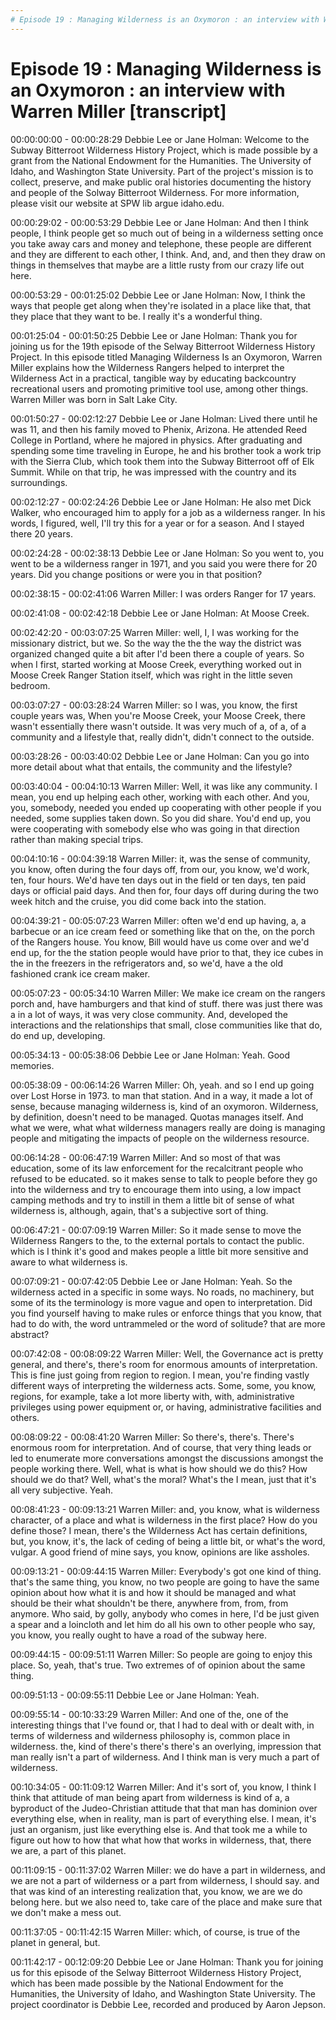 ```yaml
---
# Episode 19 : Managing Wilderness is an Oxymoron : an interview with Warren Miller 
---
```

# Episode 19 : Managing Wilderness is an Oxymoron : an interview with Warren Miller [transcript]

00:00:00:00 - 00:00:28:29
Debbie Lee or Jane Holman:
Welcome to the Subway Bitterroot Wilderness History Project, which is made possible by a grant from the National Endowment for the Humanities. The University of Idaho, and Washington State University. Part of the project's mission is to collect, preserve, and make public oral histories documenting the history and people of the Solway Bitterroot Wilderness. For more information, please visit our website at SPW lib argue idaho.edu.


00:00:29:02 - 00:00:53:29
Debbie Lee or Jane Holman:
And then I think people, I think people get so much out of being in a wilderness setting once you take away cars and money and telephone, these people are different and they are different to each other, I think. And, and, and then they draw on things in themselves that maybe are a little rusty from our crazy life out here.


00:00:53:29 - 00:01:25:02
Debbie Lee or Jane Holman:
Now, I think the ways that people get along when they're isolated in a place like that, that they place that they want to be. I really it's a wonderful thing.


00:01:25:04 - 00:01:50:25
Debbie Lee or Jane Holman:
Thank you for joining us for the 19th episode of the Selway Bitterroot Wilderness History Project. In this episode titled Managing Wilderness Is an Oxymoron, Warren Miller explains how the Wilderness Rangers helped to interpret the Wilderness Act in a practical, tangible way by educating backcountry recreational users and promoting primitive tool use, among other things. Warren Miller was born in Salt Lake City.


00:01:50:27 - 00:02:12:27
Debbie Lee or Jane Holman:
Lived there until he was 11, and then his family moved to Phenix, Arizona. He attended Reed College in Portland, where he majored in physics. After graduating and spending some time traveling in Europe, he and his brother took a work trip with the Sierra Club, which took them into the Subway Bitterroot off of Elk Summit. While on that trip, he was impressed with the country and its surroundings.


00:02:12:27 - 00:02:24:26
Debbie Lee or Jane Holman:
He also met Dick Walker, who encouraged him to apply for a job as a wilderness ranger. In his words, I figured, well, I'll try this for a year or for a season. And I stayed there 20 years.


00:02:24:28 - 00:02:38:13
Debbie Lee or Jane Holman:
So you went to, you went to be a wilderness ranger in 1971, and you said you were there for 20 years. Did you change positions or were you in that position?


00:02:38:15 - 00:02:41:06
Warren Miller:
I was orders Ranger for 17 years.


00:02:41:08 - 00:02:42:18
Debbie Lee or Jane Holman:
At Moose Creek.


00:02:42:20 - 00:03:07:25
Warren Miller:
well, I, I was working for the missionary district, but we. So the way the the the way the district was organized changed quite a bit after I'd been there a couple of years. So when I first, started working at Moose Creek, everything worked out in Moose Creek Ranger Station itself, which was right in the little seven bedroom.


00:03:07:27 - 00:03:28:24
Warren Miller:
so I was, you know, the first couple years was, When you're Moose Creek, your Moose Creek, there wasn't essentially there wasn't outside. It was very much of a, of a, of a community and a lifestyle that, really didn't, didn't connect to the outside.


00:03:28:26 - 00:03:40:02
Debbie Lee or Jane Holman:
Can you go into more detail about what that entails, the community and the lifestyle?


00:03:40:04 - 00:04:10:13
Warren Miller:
Well, it was like any community. I mean, you end up helping each other, working with each other. And you, you, somebody, needed you ended up cooperating with other people if you needed, some supplies taken down. So you did share. You'd end up, you were cooperating with somebody else who was going in that direction rather than making special trips.


00:04:10:16 - 00:04:39:18
Warren Miller:
it, was the sense of community, you know, often during the four days off, from our, you know, we'd work, ten, four hours. We'd have ten days out in the field or ten days, ten paid days or official paid days. And then for, four days off during during the two week hitch and the cruise, you did come back into the station.


00:04:39:21 - 00:05:07:23
Warren Miller:
often we'd end up having, a, a barbecue or an ice cream feed or something like that on the, on the porch of the Rangers house. You know, Bill would have us come over and we'd end up, for the the station people would have prior to that, they ice cubes in the in the freezers in the refrigerators and, so we'd, have a the old fashioned crank ice cream maker.


00:05:07:23 - 00:05:34:10
Warren Miller:
We make ice cream on the rangers porch and, have hamburgers and that kind of stuff. there was just there was a in a lot of ways, it was very close community. And, developed the interactions and the relationships that small, close communities like that do, do end up, developing.


00:05:34:13 - 00:05:38:06
Debbie Lee or Jane Holman:
Yeah. Good memories.


00:05:38:09 - 00:06:14:26
Warren Miller:
Oh, yeah. and so I end up going over Lost Horse in 1973. to man that station. And in a way, it made a lot of sense, because managing wilderness is, kind of an oxymoron. Wilderness, by definition, doesn't need to be managed. Quotas manages itself. And what we were, what what wilderness managers really are doing is managing people and mitigating the impacts of people on the wilderness resource.


00:06:14:28 - 00:06:47:19
Warren Miller:
And so most of that was education, some of its law enforcement for the recalcitrant people who refused to be educated. so it makes sense to talk to people before they go into the wilderness and try to encourage them into using, a low impact camping methods and try to instill in them a little bit of sense of what wilderness is, although, again, that's a subjective sort of thing.


00:06:47:21 - 00:07:09:19
Warren Miller:
So it made sense to move the Wilderness Rangers to the, to the external portals to contact the public. which is I think it's good and makes people a little bit more sensitive and aware to what wilderness is.


00:07:09:21 - 00:07:42:05
Debbie Lee or Jane Holman:
Yeah. So the wilderness acted in a specific in some ways. No roads, no machinery, but some of its the terminology is more vague and open to interpretation. Did you find yourself having to make rules or enforce things that you know, that had to do with, the word untrammeled or the word of solitude? that are more abstract?


00:07:42:08 - 00:08:09:22
Warren Miller:
Well, the Governance act is pretty general, and there's, there's room for enormous amounts of interpretation. This is fine just going from region to region. I mean, you're finding vastly different ways of interpreting the wilderness acts. Some, some, you know, regions, for example, take a lot more liberty with, with, administrative privileges using power equipment or, or having, administrative facilities and others.


00:08:09:22 - 00:08:41:20
Warren Miller:
So there's, there's. There's enormous room for interpretation. And of course, that very thing leads or led to enumerate more conversations amongst the discussions amongst the people working there. Well, what is what is how should we do this? How should we do that? Well, what's the moral? What's the I mean, just that it's all very subjective. Yeah.


00:08:41:23 - 00:09:13:21
Warren Miller:
and, you know, what is wilderness character, of a place and what is wilderness in the first place? How do you define those? I mean, there's the Wilderness Act has certain definitions, but, you know, it's, the lack of ceding of being a little bit, or what's the word, vulgar. A good friend of mine says, you know, opinions are like assholes.


00:09:13:21 - 00:09:44:15
Warren Miller:
Everybody's got one kind of thing. that's the same thing, you know, no two people are going to have the same opinion about how what it is and how it should be managed and what should be their what shouldn't be there, anywhere from, from, from anymore. Who said, by golly, anybody who comes in here, I'd be just given a spear and a loincloth and let him do all his own to other people who say, you know, you really ought to have a road of the subway here.


00:09:44:15 - 00:09:51:11
Warren Miller:
So people are going to enjoy this place. So, yeah, that's true. Two extremes of of opinion about the same thing.


00:09:51:13 - 00:09:55:11
Debbie Lee or Jane Holman:
Yeah.


00:09:55:14 - 00:10:33:29
Warren Miller:
And one of the, one of the interesting things that I've found or, that I had to deal with or dealt with, in terms of wilderness and wilderness philosophy is, common place in wilderness. the, kind of there's there's there's an overlying, impression that man really isn't a part of wilderness. And I think man is very much a part of wilderness.


00:10:34:05 - 00:11:09:12
Warren Miller:
And it's sort of, you know, I think I think that attitude of man being apart from wilderness is kind of a, a byproduct of the Judeo-Christian attitude that that man has dominion over everything else, when in reality, man is part of everything else. I mean, it's just an organism, just like everything else is. And that took me a while to figure out how to how that what how that works in wilderness, that, there we are, a part of this planet.


00:11:09:15 - 00:11:37:02
Warren Miller:
we do have a part in wilderness, and we are not a part of wilderness or a part from wilderness, I should say. and that was kind of an interesting realization that, you know, we are we do belong here. but we also need to, take care of the place and make sure that we don't make a mess out.


00:11:37:05 - 00:11:42:15
Warren Miller:
which, of course, is true of the planet in general, but.


00:11:42:17 - 00:12:09:20
Debbie Lee or Jane Holman:
Thank you for joining us for this episode of the Selway Bitterroot Wilderness History Project, which has been made possible by the National Endowment for the Humanities, the University of Idaho, and Washington State University. The project coordinator is Debbie Lee, recorded and produced by Aaron Jepson.